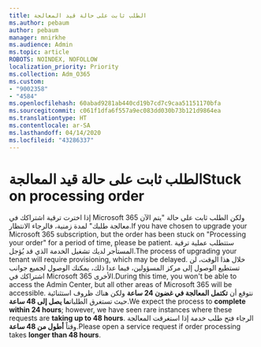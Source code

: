 ```yaml
---
title: الطلب ثابت على حالة قيد المعالجة
ms.author: pebaum
author: pebaum
manager: mnirkhe
ms.audience: Admin
ms.topic: article
ROBOTS: NOINDEX, NOFOLLOW
localization_priority: Priority
ms.collection: Adm_O365
ms.custom:
- "9002358"
- "4584"
ms.openlocfilehash: 60abad9281ab440cd19b7cd7c9caa51151170bfa
ms.sourcegitcommit: c061f1dfa6f557a9ec083dd030b73b121d9864ea
ms.translationtype: HT
ms.contentlocale: ar-SA
ms.lasthandoff: 04/14/2020
ms.locfileid: "43286337"
---
```

# <a name="stuck-on-processing-order"></a><span data-ttu-id="7a0b9-102">الطلب ثابت على حالة قيد المعالجة</span><span class="sxs-lookup"><span data-stu-id="7a0b9-102">Stuck on processing order</span></span>

<span data-ttu-id="7a0b9-103">إذا اخترت ترقية اشتراكك في Microsoft 365 ولكن الطلب ثابت على حالة "يتم الآن معالجة طلبك" لمدة زمنية، فالرجاء الانتظار.</span><span class="sxs-lookup"><span data-stu-id="7a0b9-103">If you have chosen to upgrade your Microsoft 365 subscription, but the order has been stuck on "Processing your order" for a period of time, please be patient.</span></span> <span data-ttu-id="7a0b9-104">ستتطلب عملية ترقية المستأجر لديك تشغيل الخدمة الذي قد يُؤجل.</span><span class="sxs-lookup"><span data-stu-id="7a0b9-104">The process of upgrading your tenant will require provisioning, which may be delayed.</span></span> <span data-ttu-id="7a0b9-105">خلال هذا الوقت، لن تستطيع الوصول إلى مركز المسؤولين، فيما عدا ذلك، يمكنك الوصول لجميع جوانب اشتراكك في Microsoft 365 الأخرى.</span><span class="sxs-lookup"><span data-stu-id="7a0b9-105">During this time, you won't be able to access the Admin Center, but all other areas of Microsoft 365 will be accessible.</span></span> <span data-ttu-id="7a0b9-106">نتوقع أن **تكتمل المعالجة في غضون 24 ساعة** ولكن هناك ظروف استثنائية حيث تستغرق الطلبات**ما يصل إلى 48 ساعة**.</span><span class="sxs-lookup"><span data-stu-id="7a0b9-106">We expect the process to **complete within 24 hours**; however, we have seen rare instances where these requests are **taking up to 48 hours**.</span></span> <span data-ttu-id="7a0b9-107">الرجاء فتح طلب خدمة إذا استغرقت المعالجة وقتاً **أطول من 48 ساعة**.</span><span class="sxs-lookup"><span data-stu-id="7a0b9-107">Please open a service request if order processing takes **longer than 48 hours**.</span></span>
